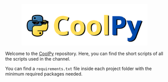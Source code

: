 <p align="center">
    <img src="imgs/CoolPy-logo.svg" alt="coolpylogo" width="400"/>
</p>

Welcome to the [CoolPy](https://www.tiktok.com/@pythonrepos) repository. Here, you can find the short scripts of all the scripts used in the channel. 

You can find a `requirements.txt` file inside each project folder with the minimum required packages needed. 